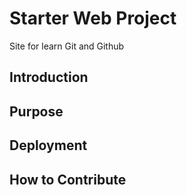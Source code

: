 
# Starter Web Project

Site for learn Git and Github

## Introduction

## Purpose

## Deployment

## How to Contribute


